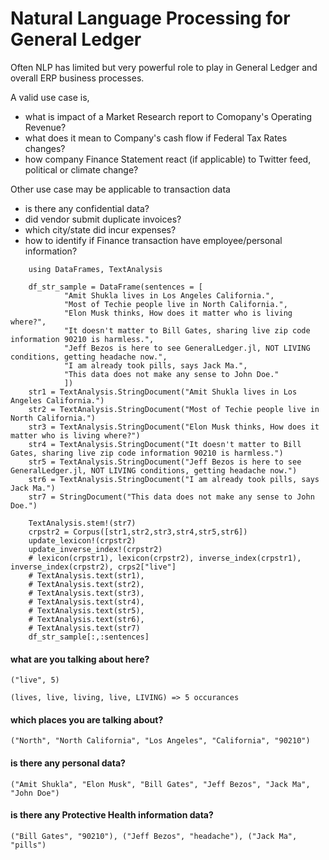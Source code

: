 # Natural Language Processing for General Ledger

Often NLP has limited but very powerful role to play in General Ledger and overall ERP business processes.

A valid use case is,

- what is impact of a Market Research report to Comopany's Operating Revenue?
- what does it mean to Company's cash flow if Federal Tax Rates changes?
- how company Finance Statement react (if applicable) to Twitter feed, political or climate change?

Other use case may be applicable to transaction data

- is there any confidential data?
- did vendor submit duplicate invoices?
- which city/state did incur expenses?
- how to identify if Finance transaction have employee/personal information?

```@repl
    using DataFrames, TextAnalysis

	df_str_sample = DataFrame(sentences = [
			"Amit Shukla lives in Los Angeles California.",
			"Most of Techie people live in North California.",
			"Elon Musk thinks, How does it matter who is living where?",
			"It doesn't matter to Bill Gates, sharing live zip code information 90210 is harmless.",
			"Jeff Bezos is here to see GeneralLedger.jl, NOT LIVING conditions, getting headache now.",
			"I am already took pills, says Jack Ma.",
			"This data does not make any sense to John Doe."
			])
	str1 = TextAnalysis.StringDocument("Amit Shukla lives in Los Angeles California.")
	str2 = TextAnalysis.StringDocument("Most of Techie people live in North California.")
	str3 = TextAnalysis.StringDocument("Elon Musk thinks, How does it matter who is living where?")
	str4 = TextAnalysis.StringDocument("It doesn't matter to Bill Gates, sharing live zip code information 90210 is harmless.")
	str5 = TextAnalysis.StringDocument("Jeff Bezos is here to see GeneralLedger.jl, NOT LIVING conditions, getting headache now.")
	str6 = TextAnalysis.StringDocument("I am already took pills, says Jack Ma.")
	str7 = StringDocument("This data does not make any sense to John Doe.")
	
	TextAnalysis.stem!(str7)
	crpstr2 = Corpus([str1,str2,str3,str4,str5,str6])
	update_lexicon!(crpstr2)
	update_inverse_index!(crpstr2)
	# lexicon(crpstr1), lexicon(crpstr2), inverse_index(crpstr1), inverse_index(crpstr2), crps2["live"]
	# TextAnalysis.text(str1),
	# TextAnalysis.text(str2),
	# TextAnalysis.text(str3),
	# TextAnalysis.text(str4),
	# TextAnalysis.text(str5),
	# TextAnalysis.text(str6),
	# TextAnalysis.text(str7)
	df_str_sample[:,:sentences]

```

#### what are you talking about here?

`("live", 5)`

`(lives, live, living, live, LIVING) => 5 occurances`

#### which places you are talking about?

`("North", "North California", "Los Angeles", "California", "90210")`

#### is there any personal data?

`("Amit Shukla", "Elon Musk", "Bill Gates", "Jeff Bezos", "Jack Ma", "John Doe")`


#### is there any Protective Health information data?

`("Bill Gates", "90210"), ("Jeff Bezos", "headache"), ("Jack Ma", "pills")`